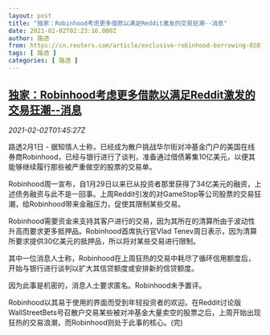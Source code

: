 ```yaml
---
layout: post
title: "独家：Robinhood考虑更多借款以满足Reddit激发的交易狂潮--消息"
date: 2021-02-02T02:23:16.000Z
author: 路透
from: https://cn.reuters.com/article/exclusive-robinhood-borrowing-0201-mon-idCNKBS2A204V
tags: [ 路透 ]
categories: [ 路透 ]
---
```

<!--1612232596000-->
[独家：Robinhood考虑更多借款以满足Reddit激发的交易狂潮--消息](https://cn.reuters.com/article/exclusive-robinhood-borrowing-0201-mon-idCNKBS2A204V)
------

<div>
<div><i>2021-02-02T01:45:27Z</i></div><p>路透2月1日 - 据知情人士称，已经成为散户挑战华尔街对冲基金门户的美国在线券商Robinhood，已经与银行进行了谈判，准备通过借债筹集10亿美元，以便其能够继续履行那些被严重做空的股票的交易单。</p><p>Robinhood周一宣布，自1月29日以来已从投资者那里获得了34亿美元的融资，上述债务融资与此不是一回事。上周Reddit引发的对GameStop等公司股票的交易狂潮，给Robinhood带来金融压力，促使其限制某些交易。</p><p>Robinhood需要资金来支持其客户进行的交易，因为其所在的清算所由于波动性升高而要求更多抵押品。Robinhood首席执行官Vlad Tenev周日表示，因为清算所要求提供30亿美元的抵押品，所以将对某些交易进行限制。</p><p>其中一位消息人士称，Robinhood在上周狂热的交易中耗尽了循环信用额度后，开始与银行进行谈判以扩大其信贷额度或安排新的信贷额度。</p><p>因为此事是机密的，消息人士要求匿名。Robinhood未予置评。</p><p>Robinhood以其易于使用的界面而受到年轻投资者的欢迎。在Reddit讨论版WallStreetBets号召散户交易某些被对冲基金大量卖空的股票之后，上周开始出现狂热的交易浪潮，而Robinhood则处于此事的核心。(完)</p>
</div>
